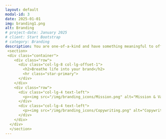 ```yaml
---
layout: default
modal-id: 3
date: 2025-01-01
img: branding1.png
alt: Branding
# project-date: January 2025
# client: Start Bootstrap
# category: Branding 
description: You are one-of-a-kind and have something meaningful to offer the world. Your brand should reflect that. By developing distinctive visuals and written elements aligned with your values and goals, you can show your authentic self and attract the kindred spirits you seek. I can help you create a unique brand identity that builds recognition, connection and trust with your audience.
 <section>
 <div class="container">
    <div class="row">
      <div class="col-lg-8 col-lg-offset-1">
        <h2>Breathe life into your brand</h2>
        <hr class="star-primary">
      </div>
    </div>
    <div class="row">
      <div class="col-lg-4 text-left">
        <p><img src="/img/branding_icons/Mission.png" alt="Mission & Value Proposition"><br><img src="/img/branding_icons/Personas.png" alt="Personas & Messaging Strategy"><br><img src="/img/branding_icons/Visual_Style.png" alt="Visual Style Guide"></p>
      </div>
      <div class="col-lg-4 text-left">
        <p><img src="/img/branding_icons/Copywriting.png" alt="Copywriting"><br><img src="/img/branding_icons/Website_Building.png" alt="Website Building"><br><img src="/img/branding_icons/Social_Media.png" alt="Social Media & Print Assets"></p>
      </div>
    </div>
  </div>
  </section>
---
```

